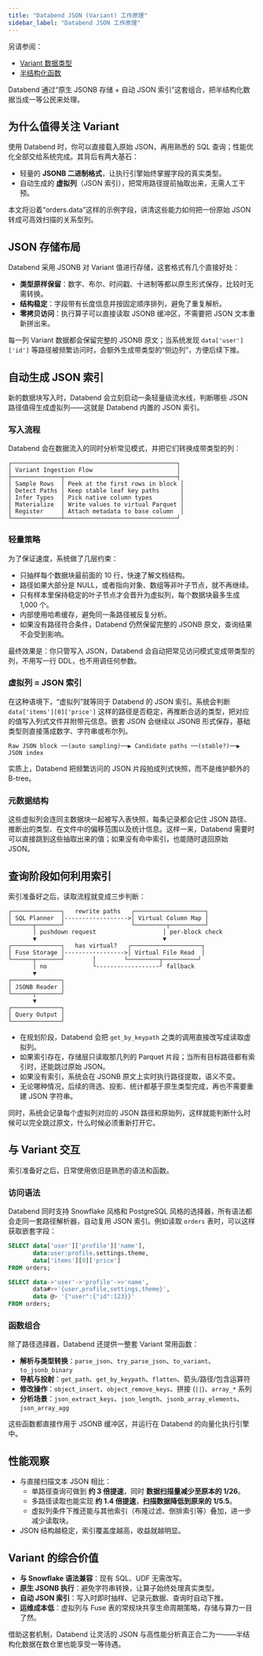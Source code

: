 ```yaml
---
title: "Databend JSON (Variant) 工作原理"
sidebar_label: "Databend JSON 工作原理"
---
```


另请参阅：

- [Variant 数据类型](/sql/sql-reference/data-types/variant)
- [半结构化函数](/sql/sql-functions/semi-structured-functions/)

Databend 通过“原生 JSONB 存储 + 自动 JSON 索引”这套组合，把半结构化数据当成一等公民来处理。

## 为什么值得关注 Variant

使用 Databend 时，你可以直接载入原始 JSON，再用熟悉的 SQL 查询；性能优化全部交给系统完成。其背后有两大基石：

- 轻量的 **JSONB 二进制格式**，让执行引擎始终掌握字段的真实类型。
- 自动生成的 **虚拟列**（JSON 索引），把常用路径提前抽取出来，无需人工干预。

本文将沿着“orders.data”这样的示例字段，讲清这些能力如何把一份原始 JSON 转成可高效扫描的关系型列。

## JSON 存储布局

Databend 采用 JSONB 对 Variant 值进行存储，这套格式有几个直接好处：

- **类型原样保留**：数字、布尔、时间戳、十进制等都以原生形式保存，比较时无需转换。
- **结构稳定**：字段带有长度信息并按固定顺序排列，避免了重复解析。
- **零拷贝访问**：执行算子可以直接读取 JSONB 缓冲区，不需要把 JSON 文本重新拼出来。

每一列 Variant 数据都会保留完整的 JSONB 原文；当系统发现 `data['user']['id']` 等路径被频繁访问时，会额外生成带类型的“侧边列”，方便后续下推。

## 自动生成 JSON 索引

新的数据块写入时，Databend 会立刻启动一条轻量级流水线，判断哪些 JSON 路径值得生成虚拟列——这就是 Databend 内置的 JSON 索引。

### 写入流程

Databend 会在数据流入的同时分析常见模式，并把它们转换成带类型的列：

```
┌───────────────────────────────────────────────┐
│ Variant Ingestion Flow                        │
├──────────────┬────────────────────────────────┤
│ Sample Rows  │ Peek at the first rows in block │
│ Detect Paths │ Keep stable leaf key paths      │
│ Infer Types  │ Pick native column types        │
│ Materialize  │ Write values to virtual Parquet │
│ Register     │ Attach metadata to base column  │
└──────────────┴────────────────────────────────┘
```

### 轻量策略

为了保证速度，系统做了几层约束：

- 只抽样每个数据块最前面的 10 行，快速了解文档结构。
- 路径如果大部分是 NULL，或者指向对象、数组等非叶子节点，就不再继续。
- 只有样本里保持稳定的叶子节点才会晋升为虚拟列，每个数据块最多生成 1,000 个。
- 内部使用哈希缓存，避免同一条路径被反复分析。
- 如果没有路径符合条件，Databend 仍然保留完整的 JSONB 原文，查询结果不会受到影响。

最终效果是：你只管写入 JSON，Databend 会自动把常见访问模式变成带类型的列，不用写一行 DDL，也不用调任何参数。

### 虚拟列 = JSON 索引

在这种语境下，“虚拟列”就等同于 Databend 的 JSON 索引。系统会判断 `data['items'][0]['price']` 这样的路径是否稳定，再推断合适的类型，把对应的值写入列式文件并附带元信息。嵌套 JSON 会继续以 JSONB 形式保存，基础类型则直接落成数字、字符串或布尔列。

```
Raw JSON block ──(auto sampling)──▶ Candidate paths ──(stable?)──▶ JSON index
```

实质上，Databend 把频繁访问的 JSON 片段拍成列式快照，而不是维护额外的 B-tree。

### 元数据结构

这些虚拟列会连同主数据块一起被写入表快照，每条记录都会记住 JSON 路径、推断出的类型、在文件中的偏移范围以及统计信息。这样一来，Databend 需要时可以直接跳到这些抽取出来的值；如果没有命中索引，也能随时退回原始 JSON。

## 查询阶段如何利用索引

索引准备好之后，读取流程就变成三步判断：

```
┌──────────────┐   rewrite paths   ┌────────────────────┐
│ SQL Planner  │------------------>│ Virtual Column Map │
└──────┬───────┘                   └─────────┬──────────┘
       │ pushdown request                   │ per-block check
       ▼                                    ▼
┌──────────────┐   has virtual?   ┌────────────────────┐
│ Fuse Storage │----------------->│ Virtual File Read  │
└──────┬───────┘        │        └─────────┬──────────┘
       │ no             └------------------┘ fallback
       ▼
┌──────────────┐
│ JSONB Reader │
└──────┬───────┘
       ▼
┌──────────────┐
│ Query Output │
└──────────────┘
```

- 在规划阶段，Databend 会把 `get_by_keypath` 之类的调用直接改写成读取虚拟列。
- 如果索引存在，存储层只读取那几列的 Parquet 片段；当所有目标路径都有索引时，还能跳过原始 JSON。
- 如果没有索引，系统会在 JSONB 原文上实时执行路径提取，语义不变。
- 无论哪种情况，后续的筛选、投影、统计都基于原生类型完成，再也不需要重建 JSON 字符串。

同时，系统会记录每个虚拟列对应的 JSON 路径和原始列，这样就能判断什么时候可以完全跳过原文，什么时候必须重新打开它。

## 与 Variant 交互

索引准备好之后，日常使用依旧是熟悉的语法和函数。

### 访问语法

Databend 同时支持 Snowflake 风格和 PostgreSQL 风格的选择器，所有语法都会走同一套路径解析器，自动复用 JSON 索引。例如读取 `orders` 表时，可以这样获取嵌套字段：

```sql title="Snowflake-style examples"
SELECT data['user']['profile']['name'],
       data:user:profile.settings.theme,
       data['items'][0]['price']
FROM orders;
```

```sql title="PostgreSQL-style examples"
SELECT data->'user'->'profile'->>'name',
       data#>>'{user,profile,settings,theme}',
       data @> '{"user":{"id":123}}'
FROM orders;
```

### 函数组合

除了路径选择器，Databend 还提供一整套 Variant 常用函数：

- **解析与类型转换**：`parse_json`、`try_parse_json`、`to_variant`、`to_jsonb_binary`
- **导航与投射**：`get_path`、`get_by_keypath`、`flatten`、箭头/路径/包含运算符
- **修改操作**：`object_insert`、`object_remove_keys`、拼接 (`||`)、`array_*` 系列
- **分析场景**：`json_extract_keys`、`json_length`、`jsonb_array_elements`、`json_array_agg`

这些函数都直接作用于 JSONB 缓冲区，并运行在 Databend 的向量化执行引擎中。

## 性能观察

- 与直接扫描文本 JSON 相比：
  - 单路径查询可做到 **约 3 倍提速**，同时 **数据扫描量减少至原本的 1/26**。
  - 多路径读取也能实现 **约 1.4 倍提速**，**扫描数据降低到原来的 1/5.5**。
  - 虚拟列条件下推还能与其他索引（布隆过滤、倒排索引等）叠加，进一步减少读取块。
- JSON 结构越稳定，索引覆盖度越高，收益就越明显。

## Variant 的综合价值

- **与 Snowflake 语法兼容**：现有 SQL、UDF 无需改写。
- **原生 JSONB 执行**：避免字符串转换，让算子始终处理真实类型。
- **自动 JSON 索引**：写入时即时抽样、记录元数据、查询时自动下推。
- **运维成本低**：虚拟列与 Fuse 表的常规块共享生命周期策略，存储与算力一目了然。

借助这套机制，Databend 让灵活的 JSON 与高性能分析真正合二为一——半结构化数据在数仓里也能享受一等待遇。

